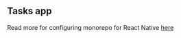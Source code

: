 ## Tasks app
Read more for configuring monorepo for React Native [here](https://mmazzarolo.com/blog/2021-09-18-running-react-native-everywhere-mobile/)